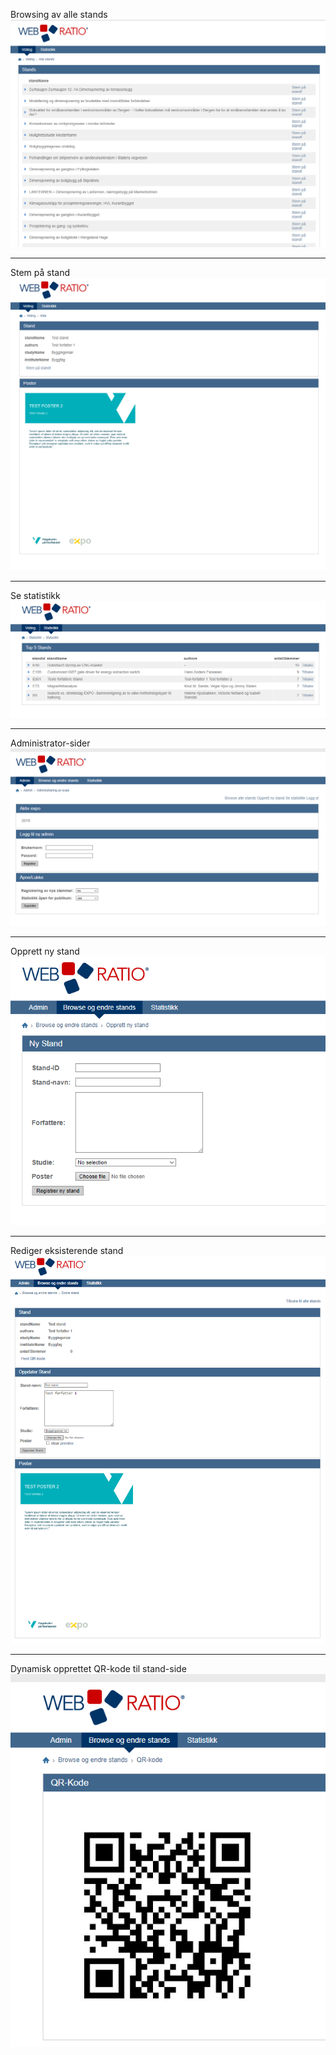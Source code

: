 Browsing av alle stands
![](bilder/stands.png)

<hr>

Stem på stand
![](bilder/stem.png)

<hr>

Se statistikk
![](bilder/statistikk.png)

<hr>

Administrator-sider
![](bilder/admin.png)

<hr>

Opprett ny stand
![](bilder/nyStand.png)

<hr>

Rediger eksisterende stand
![](bilder/endreStand.png)

<hr>

Dynamisk opprettet QR-kode til stand-side
![](bilder/QR.png)
